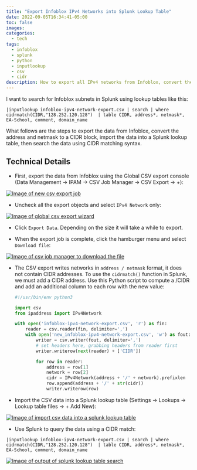 ```yaml
---
title: "Export Infoblox IPv4 Networks into Splunk Lookup Table"
date: 2022-09-05T16:34:41-05:00
toc: false
images:
categories:
  - tech
tags: 
  - infoblox
  - splunk
  - python
  - inputlookup
  - csv
  - cidr
description: How to export all IPv4 networks from Infoblox, convert the address/netmask to CIDR using Python, import the data into a Splunk lookup table, then search for matching CIDR's.
---
```


I want to search for Infoblox subnets in Splunk using lookup tables like this:

```text
|inputlookup infoblox-ipv4-network-export.csv | search | where cidrmatch(CIDR,"128.252.120.128")  | table CIDR, address*, netmask*, EA-School, comment, domain_name
```

What follows are the steps to export the data from Infoblox, convert the address and netmask to a CIDR block, import the data into a Splunk lookup table, then search the data using CIDR matching syntax.

## Technical Details

- First, export the data from Infoblox using the Global CSV export console (Data Management -> IPAM -> CSV Job Manager -> CSV Export -> +):

[![Image of new csv export job](/images/2022-09-05-16-45-09.png)](/images/2022-09-05-16-45-09.png)

- Uncheck all the export objects and select `IPv4 Network` only: 

[![Image of global csv export wizard](/images/2022-09-05-16-46-23.png)](/images/2022-09-05-16-46-23.png)

- Click `Export Data`. Depending on the size it will take a while to export.

- When the export job is complete, click the hamburger menu and select `Download file`: 

[![Image of csv job manager to download the file ](/images/2022-09-05-16-49-53.png)](/images/2022-09-05-16-49-53.png)

- The CSV export writes networks in `address / netmask` format, it does not contain CIDR addresses. To use the `cidrmatch()` function in Splunk, we must add a CIDR address. Use this Python script to compute a /CIDR and add an additional column to each row with the new value:

  ```python
  #!/usr/bin/env python3

  import csv
  from ipaddress import IPv4Network

  with open('infoblox-ipv4-network-export.csv', 'r') as fin:
      reader = csv.reader(fin, delimiter=',')
      with open('new_infoblox-ipv4-network-export.csv', 'w') as fout:
          writer = csv.writer(fout, delimiter=',')
          # set headers here, grabbing headers from reader first
          writer.writerow(next(reader) + ['CIDR'])

          for row in reader:
              address = row[1]
              network = row[2]
              cidr = IPv4Network(address + '/' + network).prefixlen
              row.append(address + '/' + str(cidr))
              writer.writerow(row)
    ```

- Import the CSV data into a Splunk lookup table (Settings -> Lookups -> Lookup table files -> + Add New):

[![Image of import csv data into a splunk lookup table](/images/2022-09-05-17-00-40.png)](/images/2022-09-05-17-00-40.png)

- Use Splunk to query the data using a CIDR match:

```
|inputlookup infoblox-ipv4-network-export.csv | search | where cidrmatch(CIDR,"128.252.120.128")  | table CIDR, address*, netmask*, EA-School, comment, domain_name
```

[![Image of output of splunk lookup table search](/images/2022-09-05-17-02-31.png)](/images/2022-09-05-17-02-31.png)

